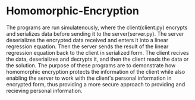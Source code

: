 # Homomorphic-Encryption
The programs are run simulatenously, where the client(client.py) encrypts and serializes data before sending it to the server(server.py). The server deserializes the encrypted data received and enters it into a linear regression equation. Then the server sends the result of the linear regression equation back to the client in serialized form. The client recives the data, deserializes and decrypts it, and then the client reads the data or the solution. The purpose of these programs are to demonstrate how homomorphic encryption protects the information of the client while also enabling the server to work with the client's personal information in encrypted form, thus providing a more secure approach to providing and recieving personal information. 

